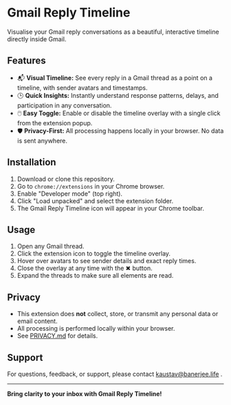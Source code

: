 # Gmail Reply Timeline

Visualise your Gmail reply conversations as a beautiful, interactive timeline directly inside Gmail.

## Features
- 📬 **Visual Timeline:** See every reply in a Gmail thread as a point on a timeline, with sender avatars and timestamps.
- 🕒 **Quick Insights:** Instantly understand response patterns, delays, and participation in any conversation.
- 🖱️ **Easy Toggle:** Enable or disable the timeline overlay with a single click from the extension popup.
- 🛡️ **Privacy-First:** All processing happens locally in your browser. No data is sent anywhere.

## Installation
1. Download or clone this repository.
2. Go to `chrome://extensions` in your Chrome browser.
3. Enable "Developer mode" (top right).
4. Click "Load unpacked" and select the extension folder.
5. The Gmail Reply Timeline icon will appear in your Chrome toolbar.

## Usage
1. Open any Gmail thread.
2. Click the extension icon to toggle the timeline overlay.
3. Hover over avatars to see sender details and exact reply times.
4. Close the overlay at any time with the ✖ button.
5. Expand the threads to make sure all elements are read.

## Privacy
- This extension does **not** collect, store, or transmit any personal data or email content.
- All processing is performed locally within your browser.
- See [PRIVACY.md](./PRIVACY.md) for details.

## Support
For questions, feedback, or support, please contact kaustav@banerjee.life .

---

**Bring clarity to your inbox with Gmail Reply Timeline!** 
